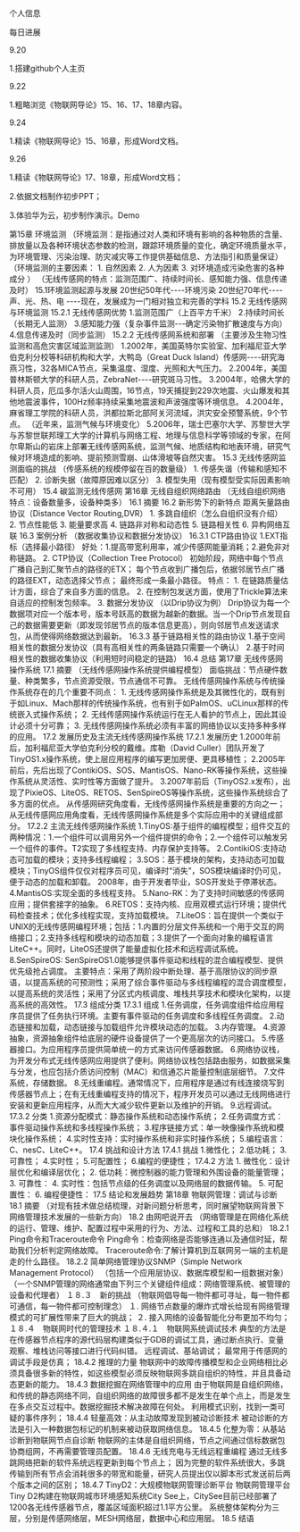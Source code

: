 <html>
	<head>
		<meta charset="utf-8" />
		<title>董亚辉的个人主页</title>
	</head>
	<body>
		<p>个人信息</p>
		<p>每日进展</p>
		<p>9.20</p>
		<p>1.搭建github个人主页</p>
		<p>9.22</p>
		<p>
			1.粗略浏览《物联网导论》15、16、17、18章内容。
		</p>
		<p>9.24</p>
		<p>
			1.精读《物联网导论》15、16章，形成Word文档。
		</p>
		<p>9.26</p>
		<p>
			1.精读《物联网导论》17、18章，形成Word文档；
		</p>
		<p>2.依据文档制作初步PPT；</p>
		<p>3.体验华为云，初步制作演示。Demo</p>
		<p>
			第15章 环境监测
（环境监测：是指通过对人类和环境有影响的各种物质的含量、排放量以及各种环境状态参数的检测，跟踪环境质量的变化，确定环境质量水平，为环境管理、污染治理、防灾减灾等工作提供基础信息、方法指引和质量保证）
（环境监测的主要因素：
1.	自然因素
2.	人为因素
3.	对环境造成污染危害的各种成分
）
（无线传感网的特点：监测范围广、持续时间长、感知能力强、信息传递及时）
15.1环境监测起源与发展
20世纪50年代----环境污染
20世纪70年代----声、光、热、电
----现在，发展成为一门相对独立和完善的学科
15.2 无线传感网与环境监测
15.2.1 无线传感网优势
1.监测范围广（上百平方千米）
2.持续时间长（长期无人监测）
3.感知能力强（复杂事件监测---确定污染物扩散速度与方向）
4.信息传递及时（同步监测）
15.2.2 无线传感网系统和部署
（主要涉及生物习性监测和高危灾害区域监测监测）
1.2002年，美国英特尔实验室、加利福尼亚大学伯克利分校等科研机构和大学，大鸭岛（Great Duck Island）传感网----研究海燕习性，32各MICA节点，采集温度、湿度、光照和大气压力。
2.2004年，美国普林斯顿大学的科研人员，ZebraNet----研究斑马习性。
3.2004年，哈佛大学的科研人员，厄瓜多尔活火山周围，16节点，19天捕捉到229次地震、火山爆发和其他地震波事件，100Hz频率持续采集地震波和声波强度等环境信息。
4.2004年，麻省理工学院的科研人员，洪都拉斯北部阿关河流域，洪灾安全预警系统，9个节点。
（近年来，监测气候与环境变化）
5.2006年，瑞士巴塞尔大学、苏黎世大学与苏黎世联邦理工大学的计算机与网络工程、地理与信息科学等领域的专家，在阿尔卑斯山的岩床上部署无线传感网系统，监测气候、地质结构和地表环境，研究气候对环境造成的影响、提前预测雪崩、山体滑坡等自然灾害。
15.3 无线传感网监测面临的挑战
（传感系统的规模停留在百的数量级）
1.	传感失谐（传输和感知不匹配）
2.	诊断失据（故障原因难以区分）
3.	模型失用（现有模型受实际因素影响不可用）
15.4 碳监测无线传感网
第16章 无线自组织网络路由
（无线自组织网络特点：设备数量多，设备种类多）
16.1 摘要
16.2 新形势下的新特点
距离矢量路由协议（Distance Vector Routing,DVR）
1. 多跳自组织（怎么自组织没有介绍）
2. 节点性能低
3. 能量要求高
4. 链路非对称和动态性
5. 链路相关性
6. 异构网络互联
16.3 案例分析
（数据收集协议和数据分发协议）
16.3.1 CTP路由协议
1.EXT指标（选择最小路径）
好处：1.提高带宽利用率，减少传感网能量消耗；2.避免非对称链路。
2.	CTP协议（Collection Tree Protocol）
初始阶段，网络中每个节点广播自己到汇聚节点的路径的ETX；
每个节点收到广播包后，依据邻居节点广播的路径EXT，动态选择父节点；
最终形成一条最小路径。
特点：
1.	在链路质量估计方面，综合了来自多方面的信息。
2.	在控制包发送方面，使用了Trickle算法来自适应的控制发包频率。
3. 数据分发协议
（以Drip协议为例）
Drip协议为每一个数据项对应一个版本号，版本号跃高的数据为越新的数据。当一个Drip节点发现自己的数据需要更新（即发现邻居节点的版本信息更高），则向邻居节点发送请求包，从而使得网络数据达到最新。
16.3.3 基于链路相关性的路由协议
1.基于空间相关性的数据分发协议（具有高相关性的两条链路只需要一个确认）
2.基于时间相关性的数据收集协议（利用短时间稳定的链路）
16.4 总结
第17章 无线传感网操作系统
17.1 摘要
（无线传感网操作系统提供编程模型）
面临挑战：节点硬件数量、种类繁多，节点资源受限，节点通信不可靠。
无线传感网操作系统与传统操作系统存在的几个重要不同点：
1.	无线传感网操作系统是及其微性化的，既有别于如Linux、Mach那样的传统操作系统，也有别于如PalmOS、uCLinux那样的传统嵌入式操作系统；
2.	无线传感网操作系统运行在无人看护的节点上，因此其设计必须十分可靠；
3.	无线传感网操作系统必须有丰富的网络协议以支持多种多样的应用。
17.2 发展历史及主流无线传感网操作系统
17.2.1 发展历史
1.2000年前后，加利福尼亚大学伯克利分校的戴维。库勒（David Culler）团队开发了TinyOS1.x操作系统，使上层应用程序的编写更加房便、更具移植性；
2.2005年前后，先后出现了ContikiOS、SOS、MantisOS、Nano-RK等操作系统，这些操作系统从灵活性、实时性等方面做了提升。
3.2007年前后（TinyOS2.x发布），出现了PixieOS、LiteOS、RETOS、SenSpireOS等操作系统，这些操作系统综合了多方面的优点。
从传感网研究角度看，无线传感网操作系统是重要的方向之一；
从无线传感网应用角度看，无线传感网操作系统是多个实际应用中的关键组成部分。
17.2.2 主流无线传感网操作系统
1.TinyOS:基于组件的编程模型；组件交互的两种情况：1.一个组件可以调用另外一个组件提供的命令；2.一个组件可以触发另一个组件的事件。T2实现了多线程支持、内存保护支持等。
2.ContikiOS:支持动态可加载的模块；支持多线程编程；
3.SOS：基于模块的架构，支持动态可加载模块；TinyOS组件仅仅对程序员可见，编译时“消失”，SOS模块编译时仍可见，便于动态的加载和卸载。
2008年，由于开发者毕业，SOS开发处于停滞状态。
4.MantisOS:实现全面的多线程支持。
5.Nano-RK：为了支持时间敏感的传感网应用；提供套接字的抽象。
6.RETOS：支持内核、应用双模式运行环境；提供代码检查技术；优化多线程实现，支持加载模块。
7.LiteOS：旨在提供一个类似于UNIX的无线传感网编程环境；包括：1.内置的分层文件系统和一个用于交互的网络接口；2.支持多线程和模块的动态加载；3.提供了一个面向对象的编程语言LiteC++。同时，LiteOS还提供了能量虚拟化技术和远程调试系统。
8.SenSpireOS: SenSpireOS1.0能够提供事件驱动和线程的混合编程模型、提供优先级抢占调度。
主要特点：采用了两阶段中断处理、基于高限协议的同步原语，以提高系统的可预测性；采用了综合事件驱动与多线程编程的混合调度模型，以提高系统的灵活性；采用了分区式内核调度、堆栈共享技术和模块化架构，以提高系统的高效性。
17.3 组成分类
17.3.1 组成
1.任务调度，任务调度组件给应用程序员提供了任务执行环境。主要有事件驱动的任务调度和多线程任务调度。
2.动态链接和加载，动态链接与加载组件允许模块动态的加载。
3.内存管理。
4.资源抽象，资源抽象组件给底层的硬件设备提供了一个更高层次的访问接口。
5.传感器接口。为应用程序员提供简单统一的方式来访问传感器数据。
6.网络协议栈，为开发分布式无线传感网应用提供了便利。网络协议栈包括路由服务，如数据采集与分发，也应包括介质访问控制（MAC）和信通芯片能量控制底层细节。
7.文件系统，存储数据。
8.无线重编程。通常情况下，应用程序是通过有线连接烧写到传感器节点上；在有无线重编程支持的情况下，程序开发员可以通过无线网络进行安装和更新应用程序，从而大大减少软件更新以及维护的开销。
9.远程调试。
17.3.2 分类
1.资源分配模式：静态操作系统和动态操作系统；
2.任务调度方式：事件驱动操作系统和多线程操作系统；
3.程序链接方式：单一映像操作系统和模块化操作系统；
4.实时性支持：实时操作系统和非实时操作系统；
5.编程语言：C、nesC、LiteC++。
17.4 挑战和设计方法
17.4.1 挑战
1.微性化；
2.低功耗；
3.可靠性；
4.实时性；
5.可配置性；
6.编程的便捷性；
17.4.2 方法
1.	微性化：设计层优化和编译层优化；
2.	低功耗：微控制器的能力管理和外围设备的能量管理；
3.	可靠性：
4.	实时性：包括节点级的任务调度以及网络层的数据传输。
5.	可配置性：
6.	编程便捷性：
17.5 结论和发展趋势
第18章 物联网管理：调试与诊断
18.1 摘要
（对现有技术做总结梳理，对新问题分析思考，同时展望物联网背景下网络管理技术发展的一些新方向）
18.2 由网吧说开去
（网络管理是在网络化系统的运行、管理、维护、配置过程中采用的行为、方法、过程和工具的总和）
18.2.1 Ping命令和Traceroute命令
Ping命令：检查网络是否能够连通以及通信时延，帮助我们分析判定网络故障。
Traceroute命令:了解计算机到互联网另一端的主机是走的什么路径。
18.2.2 简单网络管理协议SNMP（Simple Network Management Protocol）
（包括一个应用层协议、数据库模型和一组数据对象）
（一个SNMP管理的网络通常由下列三个关键组件组成：网络管理系统、被管理的设备和代理者）
１８.３　新的挑战
（物联网倡导每一物件都可寻址，每一物件都可通信，每一物件都可控制理念）
１.	网络节点数量的爆炸式增长给现有网络管理模式的可扩展性带来了巨大的挑战；
２.	接入网络的设备智能化分布更加不均匀；
１８.４　物联网时代的管理技术
１８.４.１　物联网系统调试技术
典型的方法是在传感器节点程序的源代码层构建类似于GDB的调试工具，通过断点执行、变量观察、堆栈访问等接口进行代码纠错。
远程调试、基站调试；
最常用于传感网的调试手段是仿真；
18.4.2 推理的力量
物联网中的故障传播模型和企业网络相比必须具备很多新的特性，如这些模型必须反映物联网多跳自组织的特性，并且具备动态更新的能力。
18.4.3 数据挖掘在网络管理中的应用
由于物联网是自组织网络，和传统的静态网络不同，自组织网络的故障很多都不是发生在单个点上，而是发生在多点交互过程中。数据挖掘技术解决故障在何处。
利用模式识别，找到一类可疑的事件序列；
18.4.4 轻量高效：从主动故障发现到被动诊断技术
被动诊断的方法是引入一种数据包标记的机制来被动获取网络信息。
18.4.5 化整为零：从基站诊断到物联网节点自诊断
物联网的主体是自组织网络，节点之间通过信标数据包协商组网，不再需要管理员配置。
		18.4.6 无线充电与无线远程重编程
			通过无线多跳网络把新的软件系统远程更新到每个节点上；
			因为完整的软件系统很大，多跳传输到所有节点会消耗很多的带宽和能量，研究人员提出仅以脚本形式发送前后两个版本之间的区别；
		18.4.7 TinyD2：大规模物联网管理诊断平台
物联网管理平台Tiny D2构建在物联网城市环境感知系统City See上，CitySee目前已经部署了1200各无线传感器节点，覆盖区域面积超过1.1平方公里。
系统整体架构分为三层，分别是传感网络层，MESH网络层，数据中心和应用层。
18.5 结语
		</p>
	</body>
</html>
